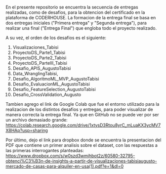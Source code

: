 En el presente repositorio se encuentra la secuencia de entregas realizadas, como de desafios, para la obtencion del certificado en la plataforma de CODERHOUSE.
La formacion de la entrega final se basa en dos entregas iniciales ("Primera entrega" y "Segunda entrega"), para realizar una final ("Entrega Final") que engloba todo el proyecto realizado.

A su vez, el orden de los desafios es el siguiente: 
1) Visualizaciones_Tabisi 
2) ProyectoDS_Parte1_Tabisi
3)  ProyectoDS_Parte2_Tabisi
4) ProyectoDS_ParteIII_Tabisi
5) Desafio_APIS_AugustoTabisi
6) Data_WranglingTabisi,
7) Desafio_AlgoritmoML_MVP_AugustoTabisi
8) Desafio_EvaluacionML_AugustoTabisi
9) Desafío_FeatureSelection_AugustoTabisi
10) Desafio_CrossValidation_Augusto

Tambien agrego el link de Google Colab que fue el entorno utilizado para la realizacion de los distintos desafios y entregas, para poder visualizar de manera correcta la entrega final.
Ya que en GitHub no se puede ver por ser un archivo demasiado grande: https://colab.research.google.com/drive/1xtysD3Rtou8yrC_mLuaKX3ycMV7X8HAp?usp=sharing 

Por último, dejo el link para dropbox donde se encuentra la presentacion del PDF que contiene un primer analisis sobre el dataset, con las respuestas a las primeras interrogantes planteadas: 
https://www.dropbox.com/s/w0szd3wmjhbot2z/60580-32795-obtenci%C3%B3n-de-insights-a-partir-de-visualizaciones-tabisiaugusto-mercado-de-casas-para-alquiler-en-usa(1).pdf?e=1&dl=0
